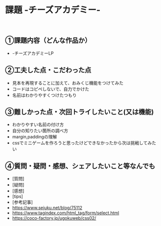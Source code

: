 # 課題 -チーズアカデミー-
​
## ①課題内容（どんな作品か）
- -チーズアカデミーLP
​
## ②工夫した点・こだわった点
- 見本を再現することに加えて、おみくじ機能をつけてみた
- コードはコピペしないで、自力でかけた
- 名前はわかりやすくつけたつもり
​
## ③難しかった点・次回トライしたいこと(又は機能)
- わかりやすい名前の付け方
- 自分の知りたい箇所の調べ方
- margin,paddingの理解
- cssでミニゲームを作ろうと思ったけどできなかったから次は挑戦してみたい
​
## ④質問・疑問・感想、シェアしたいこと等なんでも
- [質問]
- [疑問]
- [感想]
- [tips]
- [参考記事]
- https://www.sejuku.net/blog/75112
- https://www.tagindex.com/html_tag/form/select.html
- https://coco-factory.jp/ugokuweb/css02/